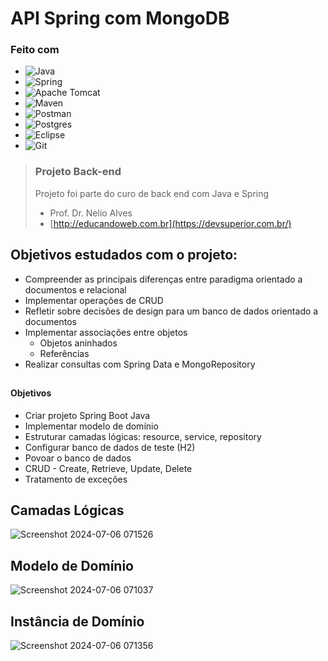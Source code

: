 # API Spring com MongoDB

### Feito com

- ![Java](https://img.shields.io/badge/java-%23ED8B00.svg?style=for-the-badge&logo=openjdk&logoColor=white)
- ![Spring](https://img.shields.io/badge/spring-%236DB33F.svg?style=for-the-badge&logo=spring&logoColor=white)
- ![Apache Tomcat](https://img.shields.io/badge/apache%20tomcat-%23F8DC75.svg?style=for-the-badge&logo=apache-tomcat&logoColor=black)
- ![Maven](https://img.shields.io/badge/Maven-C71A36?style=for-the-badge&logo=Apache%20Maven&logoColor=white)
- ![Postman](https://img.shields.io/badge/Postman-FF6C37?style=for-the-badge&logo=postman&logoColor=white)
- ![Postgres](https://img.shields.io/badge/postgres-%23316192.svg?style=for-the-badge&logo=postgresql&logoColor=white)
- ![Eclipse](https://img.shields.io/badge/Eclipse-FE7A16.svg?style=for-the-badge&logo=Eclipse&logoColor=white)
- ![Git](https://img.shields.io/badge/git-%23F05033.svg?style=for-the-badge&logo=git&logoColor=white)

> ### Projeto Back-end
> Projeto foi parte do curo de back end com Java e Spring
> - Prof. Dr. Nelio Alves
> - [http://educandoweb.com.br](https://devsuperior.com.br/)


## Objetivos estudados com o projeto:

- Compreender as principais diferenças entre paradigma orientado a documentos e relacional
- Implementar operações de CRUD
- Refletir sobre decisões de design para um banco de dados orientado a documentos
- Implementar associações entre objetos
  - Objetos aninhados
  - Referências
- Realizar consultas com Spring Data e MongoRepository














##

#### Objetivos
- Criar projeto Spring Boot Java
- Implementar modelo de domínio
- Estruturar camadas lógicas: resource, service, repository
- Configurar banco de dados de teste (H2)
- Povoar o banco de dados
- CRUD - Create, Retrieve, Update, Delete
- Tratamento de exceções

## Camadas Lógicas

![Screenshot 2024-07-06 071526](https://github.com/alissonfgc/course-spring-boot-jpa/assets/72516014/e831298b-3966-4afa-84ba-e76b25f4aa8c)

## Modelo de Domínio

  ![Screenshot 2024-07-06 071037](https://github.com/alissonfgc/course-spring-boot-jpa/assets/72516014/7bd1ec65-e84d-46ec-9254-2f9d3ee21999)

## Instância de Domínio

![Screenshot 2024-07-06 071356](https://github.com/alissonfgc/course-spring-boot-jpa/assets/72516014/bd64b99b-cc09-4869-ac17-5d2ad32d28ff)
